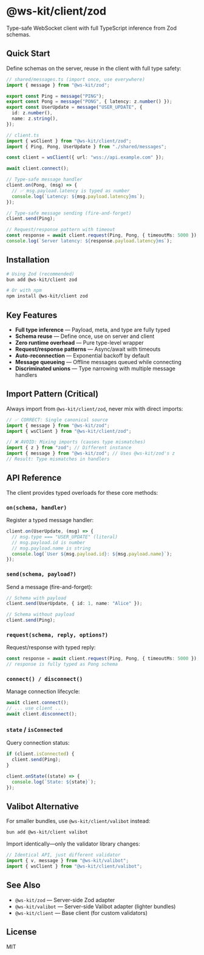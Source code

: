 # @ws-kit/client/zod

Type-safe WebSocket client with full TypeScript inference from Zod schemas.

## Quick Start

Define schemas on the server, reuse in the client with full type safety:

```typescript
// shared/messages.ts (import once, use everywhere)
import { message } from "@ws-kit/zod";

export const Ping = message("PING");
export const Pong = message("PONG", { latency: z.number() });
export const UserUpdate = message("USER_UPDATE", {
  id: z.number(),
  name: z.string(),
});
```

```typescript
// client.ts
import { wsClient } from "@ws-kit/client/zod";
import { Ping, Pong, UserUpdate } from "./shared/messages";

const client = wsClient({ url: "wss://api.example.com" });

await client.connect();

// Type-safe message handler
client.on(Pong, (msg) => {
  // ✅ msg.payload.latency is typed as number
  console.log(`Latency: ${msg.payload.latency}ms`);
});

// Type-safe message sending (fire-and-forget)
client.send(Ping);

// Request/response pattern with timeout
const response = await client.request(Ping, Pong, { timeoutMs: 5000 });
console.log(`Server latency: ${response.payload.latency}ms`);
```

## Installation

```bash
# Using Zod (recommended)
bun add @ws-kit/client zod

# Or with npm
npm install @ws-kit/client zod
```

## Key Features

- **Full type inference** — Payload, meta, and type are fully typed
- **Schema reuse** — Define once, use on server and client
- **Zero runtime overhead** — Pure type-level wrapper
- **Request/response patterns** — Async/await with timeouts
- **Auto-reconnection** — Exponential backoff by default
- **Message queueing** — Offline messages queued while connecting
- **Discriminated unions** — Type narrowing with multiple message handlers

## Import Pattern (Critical)

Always import from `@ws-kit/client/zod`, never mix with direct imports:

```typescript
// ✅ CORRECT: Single canonical source
import { message } from "@ws-kit/zod";
import { wsClient } from "@ws-kit/client/zod";

// ❌ AVOID: Mixing imports (causes type mismatches)
import { z } from "zod"; // Different instance
import { message } from "@ws-kit/zod"; // Uses @ws-kit/zod's z
// Result: Type mismatches in handlers
```

## API Reference

The client provides typed overloads for these core methods:

### `on(schema, handler)`

Register a typed message handler:

```typescript
client.on(UserUpdate, (msg) => {
  // msg.type === "USER_UPDATE" (literal)
  // msg.payload.id is number
  // msg.payload.name is string
  console.log(`User ${msg.payload.id}: ${msg.payload.name}`);
});
```

### `send(schema, payload?)`

Send a message (fire-and-forget):

```typescript
// Schema with payload
client.send(UserUpdate, { id: 1, name: "Alice" });

// Schema without payload
client.send(Ping);
```

### `request(schema, reply, options?)`

Request/response with typed reply:

```typescript
const response = await client.request(Ping, Pong, { timeoutMs: 5000 });
// response is fully typed as Pong schema
```

### `connect() / disconnect()`

Manage connection lifecycle:

```typescript
await client.connect();
// ... use client ...
await client.disconnect();
```

### `state` / `isConnected`

Query connection status:

```typescript
if (client.isConnected) {
  client.send(Ping);
}

client.onState((state) => {
  console.log(`State: ${state}`);
});
```

## Valibot Alternative

For smaller bundles, use `@ws-kit/client/valibot` instead:

```bash
bun add @ws-kit/client valibot
```

Import identically—only the validator library changes:

```typescript
// Identical API, just different validator
import { v, message } from "@ws-kit/valibot";
import { wsClient } from "@ws-kit/client/valibot";
```

## See Also

- `@ws-kit/zod` — Server-side Zod adapter
- `@ws-kit/valibot` — Server-side Valibot adapter (lighter bundles)
- `@ws-kit/client` — Base client (for custom validators)

## License

MIT
